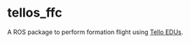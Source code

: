 # tellos_ffc
A ROS package to perform formation flight using [Tello EDUs](https://www.ryzerobotics.com/jp/tello-edu).
